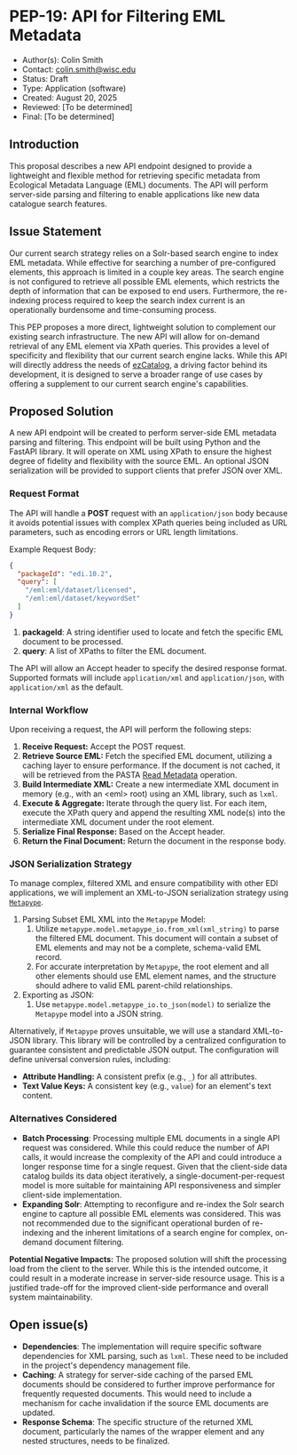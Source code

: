 # PEP-19: API for Filtering EML Metadata

- Author(s): Colin Smith
- Contact: colin.smith@wisc.edu
- Status: Draft
- Type: Application (software)
- Created: August 20, 2025
- Reviewed: [To be determined]
- Final: [To be determined]

## Introduction

This proposal describes a new API endpoint designed to provide a lightweight and flexible method for retrieving specific metadata from Ecological Metadata Language (EML) documents. The API will perform server-side parsing and filtering to enable applications like new data catalogue search features.

## Issue Statement

Our current search strategy relies on a Solr-based search engine to index EML metadata. While effective for searching a number of pre-configured elements, this approach is limited in a couple key areas. The search engine is not configured to retrieve all possible EML elements, which restricts the depth of information that can be exposed to end users. Furthermore, the re-indexing process required to keep the search index current is an operationally burdensome and time-consuming process.

This PEP proposes a more direct, lightweight solution to complement our existing search infrastructure. The new API will allow for on-demand retrieval of any EML element via XPath queries. This provides a level of specificity and flexibility that our current search engine lacks. While this API will directly address the needs of [ezCatalog](https://github.com/EDIorg/ezCatalog), a driving factor behind its development, it is designed to serve a broader range of use cases by offering a supplement to our current search engine's capabilities.

## Proposed Solution

A new API endpoint will be created to perform server-side EML metadata parsing and filtering. This endpoint will be built using Python and the FastAPI library. It will operate on XML using XPath to ensure the highest degree of fidelity and flexibility with the source EML. An optional JSON serialization will be provided to support clients that prefer JSON over XML.

### Request Format

The API will handle a **POST** request with an `application/json` body because it avoids potential issues with complex XPath queries being included as URL parameters, such as encoding errors or URL length limitations.

Example Request Body:

```json
{
  "packageId": "edi.10.2",
  "query": [
    "/eml:eml/dataset/licensed",
    "/eml:eml/dataset/keywordSet"
  ]
}
```

1. **packageId**: A string identifier used to locate and fetch the specific EML document to be processed.  
2. **query**: A list of XPaths to filter the EML document.

The API will allow an Accept header to specify the desired response format. Supported formats will include `application/xml` and `application/json`, with `application/xml` as the default.

### Internal Workflow

Upon receiving a request, the API will perform the following steps:

1. **Receive Request:** Accept the POST request.  
2. **Retrieve Source EML:** Fetch the specified EML document, utilizing a caching layer to ensure performance. If the document is not cached, it will be retrieved from the PASTA [Read Metadata](https://pastaplus-core.readthedocs.io/en/latest/doc_tree/pasta_api/data_package_manager_api.html#read-metadata) operation.
3. **Build Intermediate XML:** Create a new intermediate XML document in memory (e.g., with an \<eml\> root) using an XML library, such as `lxml`.
4. **Execute & Aggregate:** Iterate through the query list. For each item, execute the XPath query and append the resulting XML node(s) into the intermediate XML document under the root element.
5. **Serialize Final Response:** Based on the Accept header.
6. **Return the Final Document:** Return the document in the response body.

### JSON Serialization Strategy

To manage complex, filtered XML and ensure compatibility with other EDI applications, we will implement an XML-to-JSON serialization strategy using [`Metapype`](https://github.com/PASTAplus/Metapype-eml).

1. Parsing Subset EML XML into the `Metapype` Model:  
   1. Utilize `metapype.model.metapype_io.from_xml(xml_string)` to parse the filtered EML document. This document will contain a subset of EML elements and may not be a complete, schema-valid EML record.  
   2. For accurate interpretation by `Metapype`, the root element and all other elements should use EML element names, and the structure should adhere to valid EML parent-child relationships.  
2. Exporting as JSON:
   1. Use `metapype.model.metapype_io.to_json(model)` to serialize the `Metapype` model into a JSON string.

Alternatively, if `Metapype` proves unsuitable, we will use a standard XML-to-JSON library. This library will be controlled by a centralized configuration to guarantee consistent and predictable JSON output. The configuration will define universal conversion rules, including:

* **Attribute Handling:** A consistent prefix (e.g., `_`) for all attributes.  
* **Text Value Keys:** A consistent key (e.g., `value`) for an element's text content.

### Alternatives Considered

* **Batch Processing**: Processing multiple EML documents in a single API request was considered. While this could reduce the number of API calls, it would increase the complexity of the API and could introduce a longer response time for a single request. Given that the client-side data catalog builds its data object iteratively, a single-document-per-request model is more suitable for maintaining API responsiveness and simpler client-side implementation.  
* **Expanding Solr**: Attempting to reconfigure and re-index the Solr search engine to capture all possible EML elements was considered. This was not recommended due to the significant operational burden of re-indexing and the inherent limitations of a search engine for complex, on-demand document filtering.

**Potential Negative Impacts:** The proposed solution will shift the processing load from the client to the server. While this is the intended outcome, it could result in a moderate increase in server-side resource usage. This is a justified trade-off for the improved client-side performance and overall system maintainability.

## Open issue(s)

* **Dependencies**: The implementation will require specific software dependencies for XML parsing, such as `lxml`. These need to be included in the project's dependency management file.  
* **Caching**: A strategy for server-side caching of the parsed EML documents should be considered to further improve performance for frequently requested documents. This would need to include a mechanism for cache invalidation if the source EML documents are updated.  
* **Response Schema**: The specific structure of the returned XML document, particularly the names of the wrapper element and any nested structures, needs to be finalized.

